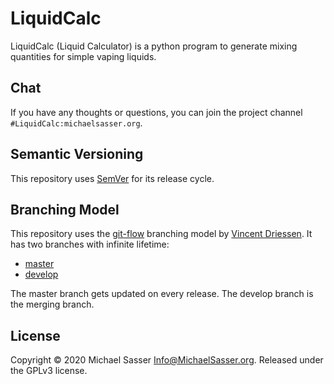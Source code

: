 # LiquidCalc

LiquidCalc (Liquid Calculator) is a python program to generate mixing
quantities for simple vaping liquids.

## Chat

If you have any thoughts or questions, you can join the project channel
``#LiquidCalc:michaelsasser.org``.

## Semantic Versioning

This repository uses [SemVer](https://semver.org/) for its release
cycle.

## Branching Model

This repository uses the
[git-flow](https://danielkummer.github.io/git-flow-cheatsheet/index.html)
branching model by [Vincent Driessen](https://nvie.com/about/).
It has two branches with infinite lifetime:

* [master](https://github.com/MichaelSasser/ldapman/tree/master)
* [develop](https://github.com/MichaelSasser/ldapman/tree/develop)

The master branch gets updated on every release. The develop branch is the
merging branch.

## License

Copyright &copy; 2020 Michael Sasser <Info@MichaelSasser.org>. Released under
the GPLv3 license.
